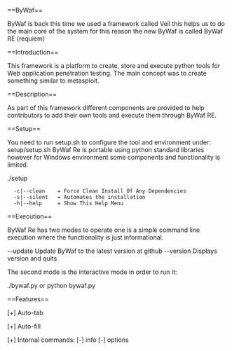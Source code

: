 ==ByWaf==

ByWaf is back this time we used a framework called Veil this helps us to do the main core of the system for this reason the new ByWaf is called ByWaf RE (requiem) 

==Introduction==

This framework is a platform to create, store and execute python tools for Web application penetration testing.
The main concept was to create something similar to metasploit.


==Description==

As part of this framework different components are provided to help contributors to add their own tools and execute them through ByWaf RE.

==Setup==

You need to run setup.sh to configure the tool and environment under: setup/setup.sh
ByWaf Re is portable using python standard libraries however for Windows environment some components and functionality is limited.

  ./setup

      -c|--clean    = Force Clean Install Of Any Dependencies
      -s|--silent   = Automates the installation
      -h|--help     = Show This Help Menu 


==Execution==

ByWaf Re has two modes to operate one is a simple command line execution where the functionality is just informational.

  --update Update ByWaf to the latest version at github
  --version Displays version and quits

The second mode is the interactive mode in order to run it:

   ./bywaf.py or python bywaf.py

==Features==

[+] Auto-tab

[+] Auto-fill

[+] Internal commands:
   [-] info
   [-] options